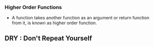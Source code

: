 ### Higher Order Functions

- A function takes another function as an argument or return function from it, is known as higher order function.

## DRY : Don't Repeat Yourself
